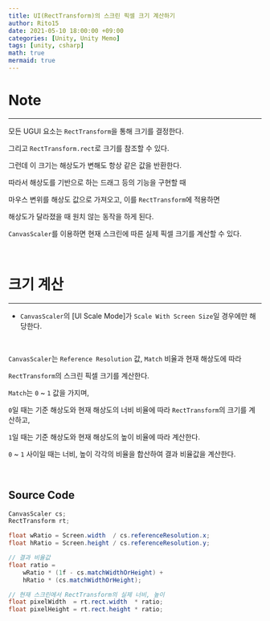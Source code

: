 ```yaml
---
title: UI(RectTransform)의 스크린 픽셀 크기 계산하기
author: Rito15
date: 2021-05-10 18:00:00 +09:00
categories: [Unity, Unity Memo]
tags: [unity, csharp]
math: true
mermaid: true
---
```


# Note
---

모든 UGUI 요소는 `RectTransform`을 통해 크기를 결정한다.

그리고 `RectTransform.rect`로 크기를 참조할 수 있다.

그런데 이 크기는 해상도가 변해도 항상 같은 값을 반환한다.

따라서 해상도를 기반으로 하는 드래그 등의 기능을 구현할 때

마우스 변위를 해상도 값으로 가져오고, 이를 `RectTransform`에 적용하면

해상도가 달라졌을 때 원치 않는 동작을 하게 된다.

`CanvasScaler`를 이용하면 현재 스크린에 따른 실제 픽셀 크기를 계산할 수 있다.

<br>

# 크기 계산
---

- `CanvasScaler`의 [UI Scale Mode]가 `Scale With Screen Size`일 경우에만 해당한다.

<br>

`CanvasScaler`는 `Reference Resolution` 값, `Match` 비율과 현재 해상도에 따라

`RectTransform`의 스크린 픽셀 크기를 계산한다.

`Match`는 `0` ~ `1` 값을 가지며,

`0`일 때는 기준 해상도와 현재 해상도의 너비 비율에 따라 `RectTransform`의 크기를 계산하고,

`1`일 때는 기준 해상도와 현재 해상도의 높이 비율에 따라 계산한다.

`0` ~ `1` 사이일 때는 너비, 높이 각각의 비율을 합산하여 결과 비율값을 계산한다.

<br>

## **Source Code**

```cs
CanvasScaler cs;
RectTransform rt;

float wRatio = Screen.width  / cs.referenceResolution.x;
float hRatio = Screen.height / cs.referenceResolution.y;

// 결과 비율값
float ratio =
    wRatio * (1f - cs.matchWidthOrHeight) +
    hRatio * (cs.matchWidthOrHeight);

// 현재 스크린에서 RectTransform의 실제 너비, 높이
float pixelWidth  = rt.rect.width  * ratio;
float pixelHeight = rt.rect.height * ratio;
```



